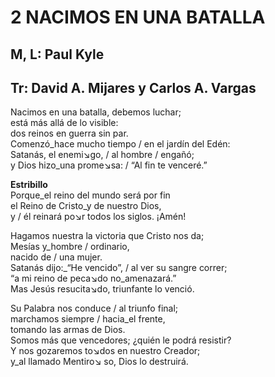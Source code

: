 # 2 NACIMOS EN UNA BATALLA

## M, L: Paul Kyle
## Tr: David A. Mijares y Carlos A. Vargas

Nacimos en una batalla, debemos luchar;  
está más allá de lo visible:  
dos reinos en guerra sin par.  
Comenzó_hace mucho tiempo / en el jardín del Edén:  
Satanás, el enemi↘go, / al hombre / engañó;  
y Dios hizo_una prome↘sa: / “Al fin te venceré.”  

**Estribillo**  
Porque_el reino del mundo será por fin  
el Reino de Cristo_y de nuestro Dios,  
y / él reinará po↘r todos los siglos. ¡Amén!  

Hagamos nuestra la victoria que Cristo nos da;  
Mesías y_hombre / ordinario,  
nacido de / una mujer.  
Satanás dijo:_“He vencido”, / al ver su sangre correr;  
“a mi reino de peca↘do no_amenazará.”  
Mas Jesús resucita↘do, triunfante lo venció.  

Su Palabra nos conduce / al triunfo final;  
marchamos siempre / hacia_el frente,  
tomando las armas de Dios.  
Somos más que vencedores; ¿quién le podrá resistir?  
Y nos gozaremos to↘dos en nuestro Creador;  
y_al llamado Mentiro↘ so, Dios lo destruirá.  

